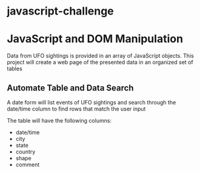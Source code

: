 # javascript-challenge

<strong><h1>JavaScript and DOM Manipulation</h1></strong>
<p> Data from UFO sightings is provided in an array of JavaScript objects. This project will create a web page of the presented data in an organized set of tables</p>

<strong><h2> Automate Table and Data Search</h2></strong>
<p>A date form will list events of UFO sightings and search through the date/time column to find rows that match the user input</p>
<p>The table will have the following columns:</p>
<ul> 
<li>date/time</li>
<li>city</li>
<li>state</li>
<li>country</li>
<li>shape</li>
<li>comment</li>
</ul>
